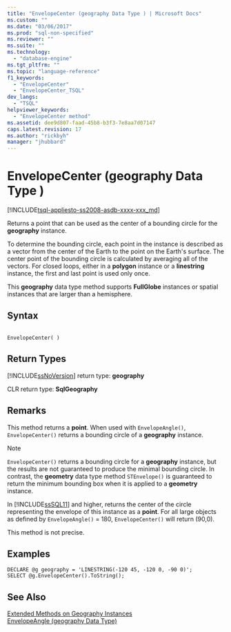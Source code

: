 ```yaml
---
title: "EnvelopeCenter (geography Data Type ) | Microsoft Docs"
ms.custom: ""
ms.date: "03/06/2017"
ms.prod: "sql-non-specified"
ms.reviewer: ""
ms.suite: ""
ms.technology: 
  - "database-engine"
ms.tgt_pltfrm: ""
ms.topic: "language-reference"
f1_keywords: 
  - "EnvelopeCenter"
  - "EnvelopeCenter_TSQL"
dev_langs: 
  - "TSQL"
helpviewer_keywords: 
  - "EnvelopeCenter method"
ms.assetid: dee9d807-faad-45b8-b3f3-7e8aa7d07147
caps.latest.revision: 17
ms.author: "rickbyh"
manager: "jhubbard"
---
```

# EnvelopeCenter (geography Data Type )
[!INCLUDE[tsql-appliesto-ss2008-asdb-xxxx-xxx_md](../../../relational-databases/import-export/includes/tsql-appliesto-ss2008-asdb-xxxx-xxx-md.md)]

  Returns a point that can be used as the center of a bounding circle for the **geography** instance.  
  
 To determine the bounding circle, each point in the instance is described as a vector from the center of the Earth to the point on the Earth's surface. The center point of the bounding circle is calculated by averaging all of the vectors. For closed loops, either in a **polygon** instance or a **linestring** instance, the first and last point is used only once.  
  
 This **geography** data type method supports **FullGlobe** instances or spatial instances that are larger than a hemisphere.  
  
## Syntax  
  
```  
  
EnvelopeCenter( )  
```  
  
## Return Types  
 [!INCLUDE[ssNoVersion](../../../advanced-analytics/r-services/includes/ssnoversion-md.md)] return type: **geography**  
  
 CLR return type: **SqlGeography**  
  
## Remarks  
 This method returns a **point**. When used with `EnvelopeAngle()`, `EnvelopeCenter()` returns a bounding circle of a **geography** instance.  
  
> [!NOTE]  
>  `EnvelopeCenter()` returns a bounding circle for a **geography** instance, but the results are not guaranteed to produce the minimal bounding circle. In contrast, the **geometry** data type method `STEnvelope()` is guaranteed to return the minimum bounding box when it is applied to a **geometry** instance.  
  
 In [!INCLUDE[ssSQL11](../../../analysis-services/includes/sssql11-md.md)] and higher, returns the center of the circle representing the envelope of this instance as a **point**. For all large objects as defined by `EnvelopeAngle()` = 180, `EnvelopeCenter()` will return (90,0).  
  
 This method is not precise.  
  
## Examples  
  
```  
DECLARE @g geography = 'LINESTRING(-120 45, -120 0, -90 0)';  
SELECT @g.EnvelopeCenter().ToString();  
```  
  
## See Also  
 [Extended Methods on Geography Instances](../../../t-sql/spatial/geography/extended-methods-on-geography-instances.md)   
 [EnvelopeAngle &#40;geography Data Type&#41;](../../../t-sql/spatial/geography/envelopeangle-geography-data-type.md)  
  
  
